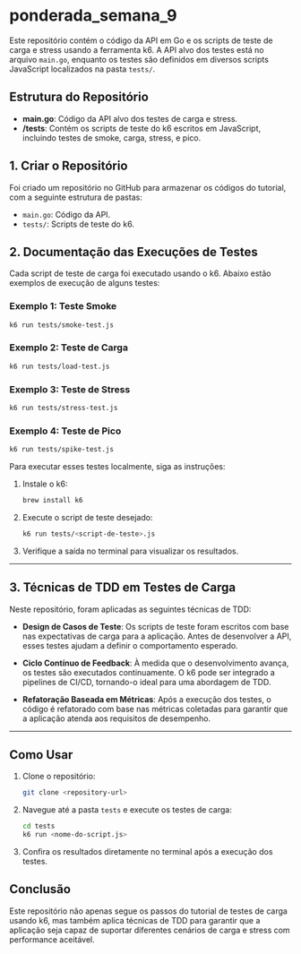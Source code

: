 # ponderada_semana_9

Este repositório contém o código da API em Go e os scripts de teste de carga e stress usando a ferramenta k6. A API alvo dos testes está no arquivo `main.go`, enquanto os testes são definidos em diversos scripts JavaScript localizados na pasta `tests/`.

## Estrutura do Repositório

- **main.go**: Código da API alvo dos testes de carga e stress.
- **/tests**: Contém os scripts de teste do k6 escritos em JavaScript, incluindo testes de smoke, carga, stress, e pico.



## 1. Criar o Repositório

Foi criado um repositório no GitHub para armazenar os códigos do tutorial, com a seguinte estrutura de pastas:

- `main.go`: Código da API.
- `tests/`: Scripts de teste do k6.

## 2. Documentação das Execuções de Testes

Cada script de teste de carga foi executado usando o k6. Abaixo estão exemplos de execução de alguns testes:

### Exemplo 1: Teste Smoke
```bash
k6 run tests/smoke-test.js
```

### Exemplo 2: Teste de Carga
```bash
k6 run tests/load-test.js
```

### Exemplo 3: Teste de Stress
```bash
k6 run tests/stress-test.js
```

### Exemplo 4: Teste de Pico
```bash
k6 run tests/spike-test.js
```

Para executar esses testes localmente, siga as instruções:

1. Instale o k6: 
   ```bash
   brew install k6
   ```

2. Execute o script de teste desejado:
   ```bash
   k6 run tests/<script-de-teste>.js
   ```

3. Verifique a saída no terminal para visualizar os resultados.

---

## 3. Técnicas de TDD em Testes de Carga

Neste repositório, foram aplicadas as seguintes técnicas de TDD:

- **Design de Casos de Teste**: Os scripts de teste foram escritos com base nas expectativas de carga para a aplicação. Antes de desenvolver a API, esses testes ajudam a definir o comportamento esperado.
  
- **Ciclo Contínuo de Feedback**: À medida que o desenvolvimento avança, os testes são executados continuamente. O k6 pode ser integrado a pipelines de CI/CD, tornando-o ideal para uma abordagem de TDD.

- **Refatoração Baseada em Métricas**: Após a execução dos testes, o código é refatorado com base nas métricas coletadas para garantir que a aplicação atenda aos requisitos de desempenho.

---

## Como Usar

1. Clone o repositório:
   ```bash
   git clone <repository-url>
   ```

2. Navegue até a pasta `tests` e execute os testes de carga:
   ```bash
   cd tests
   k6 run <nome-do-script.js>
   ```

3. Confira os resultados diretamente no terminal após a execução dos testes.


## Conclusão

Este repositório não apenas segue os passos do tutorial de testes de carga usando k6, mas também aplica técnicas de TDD para garantir que a aplicação seja capaz de suportar diferentes cenários de carga e stress com performance aceitável.
